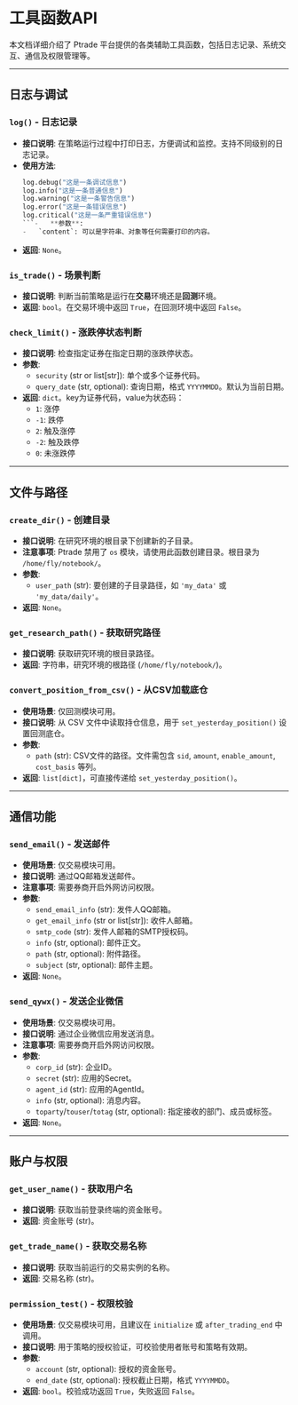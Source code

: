# 工具函数API

本文档详细介绍了 Ptrade 平台提供的各类辅助工具函数，包括日志记录、系统交互、通信及权限管理等。

---

## 日志与调试

### `log()` - 日志记录

-   **接口说明**: 在策略运行过程中打印日志，方便调试和监控。支持不同级别的日志记录。
-   **使用方法**:
    ```python
    log.debug("这是一条调试信息")
    log.info("这是一条普通信息")
    log.warning("这是一条警告信息")
    log.error("这是一条错误信息")
    log.critical("这是一条严重错误信息")
    ```-   **参数**:
    -   `content`: 可以是字符串、对象等任何需要打印的内容。
-   **返回**: `None`。

### `is_trade()` - 场景判断

-   **接口说明**: 判断当前策略是运行在**交易**环境还是**回测**环境。
-   **返回**: `bool`。在交易环境中返回 `True`，在回测环境中返回 `False`。

### `check_limit()` - 涨跌停状态判断

-   **接口说明**: 检查指定证券在指定日期的涨跌停状态。
-   **参数**:
    -   `security` (str or list[str]): 单个或多个证券代码。
    -   `query_date` (str, optional): 查询日期，格式 `YYYYMMDD`。默认为当前日期。
-   **返回**: `dict`。key为证券代码，value为状态码：
    -   `1`: 涨停
    -   `-1`: 跌停
    -   `2`: 触及涨停
    -   `-2`: 触及跌停
    -   `0`: 未涨跌停

---

## 文件与路径

### `create_dir()` - 创建目录

-   **接口说明**: 在研究环境的根目录下创建新的子目录。
-   **注意事项**: Ptrade 禁用了 `os` 模块，请使用此函数创建目录。根目录为 `/home/fly/notebook/`。
-   **参数**:
    -   `user_path` (str): 要创建的子目录路径，如 `'my_data'` 或 `'my_data/daily'`。
-   **返回**: `None`。

### `get_research_path()` - 获取研究路径

-   **接口说明**: 获取研究环境的根目录路径。
-   **返回**: 字符串，研究环境的根路径 (`/home/fly/notebook/`)。

### `convert_position_from_csv()` - 从CSV加载底仓

-   **使用场景**: 仅回测模块可用。
-   **接口说明**: 从 CSV 文件中读取持仓信息，用于 `set_yesterday_position()` 设置回测底仓。
-   **参数**:
    -   `path` (str): CSV文件的路径。文件需包含 `sid`, `amount`, `enable_amount`, `cost_basis` 等列。
-   **返回**: `list[dict]`，可直接传递给 `set_yesterday_position()`。

---

## 通信功能

### `send_email()` - 发送邮件

-   **使用场景**: 仅交易模块可用。
-   **接口说明**: 通过QQ邮箱发送邮件。
-   **注意事项**: 需要券商开启外网访问权限。
-   **参数**:
    -   `send_email_info` (str): 发件人QQ邮箱。
    -   `get_email_info` (str or list[str]): 收件人邮箱。
    -   `smtp_code` (str): 发件人邮箱的SMTP授权码。
    -   `info` (str, optional): 邮件正文。
    -   `path` (str, optional): 附件路径。
    -   `subject` (str, optional): 邮件主题。
-   **返回**: `None`。

### `send_qywx()` - 发送企业微信

-   **使用场景**: 仅交易模块可用。
-   **接口说明**: 通过企业微信应用发送消息。
-   **注意事项**: 需要券商开启外网访问权限。
-   **参数**:
    -   `corp_id` (str): 企业ID。
    -   `secret` (str): 应用的Secret。
    -   `agent_id` (str): 应用的AgentId。
    -   `info` (str, optional): 消息内容。
    -   `toparty`/`touser`/`totag` (str, optional): 指定接收的部门、成员或标签。
-   **返回**: `None`。

---

## 账户与权限

### `get_user_name()` - 获取用户名

-   **接口说明**: 获取当前登录终端的资金账号。
-   **返回**: 资金账号 (str)。

### `get_trade_name()` - 获取交易名称

-   **接口说明**: 获取当前运行的交易实例的名称。
-   **返回**: 交易名称 (str)。

### `permission_test()` - 权限校验

-   **使用场景**: 仅交易模块可用，且建议在 `initialize` 或 `after_trading_end` 中调用。
-   **接口说明**: 用于策略的授权验证，可校验使用者账号和策略有效期。
-   **参数**:
    -   `account` (str, optional): 授权的资金账号。
    -   `end_date` (str, optional): 授权截止日期，格式 `YYYYMMDD`。
-   **返回**: `bool`。校验成功返回 `True`，失败返回 `False`。
